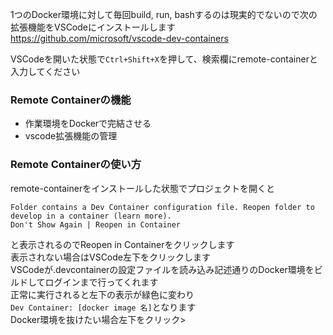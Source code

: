 1つのDocker環境に対して毎回build, run, bashするのは現実的でないので次の拡張機能をVSCodeにインストールします
https://github.com/microsoft/vscode-dev-containers

VSCodeを開いた状態で```Ctrl+Shift+X```を押して、検索欄にremote-containerと入力してください  

### Remote Containerの機能
- 作業環境をDockerで完結させる
- vscode拡張機能の管理


### Remote Containerの使い方
remote-containerをインストールした状態でプロジェクトを開くと
```
Folder contains a Dev Container configuration file. Reopen folder to develop in a container (learn more).
Don't Show Again | Reopen in Container
```
と表示されるのでReopen in Containerをクリックします  
表示されない場合はVSCode左下をクリックします    
VSCodeが.devcontainerの設定ファイルを読み込み記述通りのDocker環境をビルドしてログインまで行ってくれます  
正常に実行されると左下の表示が緑色に変わり  
```Dev Container: [docker image 名]```となります  
Docker環境を抜けたい場合左下をクリック>